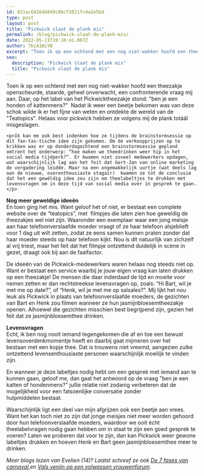 ```yaml
---
id: 021ac64264b849c8bcf2021fc4a2e5bd
type: post
layout: post
title: "Pickwick slaat de plank mis"
permalink: /blog/pickwick-slaat-de-plank-mis/
date: 2022-05-11T19:16:41.067Z
author: 7biA1WiYB
excerpt: "Toen ik op een ochtend met een nog niet-wakker hoofd een theezakje openscheurde, staarde, geheel onverwacht, een confronterende vraag mij aan. Daar, op het label van het Pickwicktheezakje stond: \"ben je een honden of kattenmens?\"  Nadat ik weer een beetje bekomen was van deze schok wilde ik er het fijne van weten en ontdekte de wereld van de \"Teatopics\". Helaas voor pickwick hebben ze volgens mij de plank totáál misgeslagen.  "
seo:
  description: "Pickwick slaat de plank mis"
  title: "Pickwick slaat de plank mis"
---
```

Toen ik op een ochtend met een nog niet-wakker hoofd een theezakje openscheurde, staarde, geheel onverwacht, een confronterende vraag mij aan. Daar, op het label van het Pickwicktheezakje stond: \"ben je een honden of kattenmens?\"  Nadat ik weer een beetje bekomen was van deze schok wilde ik er het fijne van weten en ontdekte de wereld van de \"Teatopics\". Helaas voor pickwick hebben ze volgens mij de plank totáál misgeslagen.  

    <p>Ik kan me ook best indenken hoe ze tijdens de brainstormsessie op dit fan-tas-tische idee zijn gekomen. Om de verkoopprijzen op te krikken was er op donderdagochtend een brainstormsessie gepland omtrent het onderwerp: “hoe maken we theedrinken weer hip in het social media tijdperk?”. Er kwamen niet zoveel medewerkers opdagen, wat waarschijnlijk lag aan het feit dat Gert-Jan van online marketing de vergadering leidde. Maar na een ongemakkelijk uurtje (wat deels lag aan de nieuwe, overenthousiaste stagair)  kwamen ze tot de conclusie dat het een gewéldig idee zou zijn om theelabeltjes te drukken met levensvragen om in deze tijd van social media over in gesprek te gaan.</p>
<p><strong>Nog meer geweldige ideeën</strong><br>En toen ging het mis. Want geloof het of niet, er bestaat een complete website over de “teatopics”, met  filmpjes die laten zien hoe geweldig de theezakjes wel niet zijn. Waaronder een exemplaar waar een jong meisje aan haar telefoonverslaafde moeder vraagt of ze haar telefoon alsjeblieft voor 1 dag uit wilt zetten, zodat ze eens samen kunnen praten zonder dat haar moeder steeds op haar telefoon kijkt. Nou is dit natuurlijk van zichzelf al vrij triest, maar het feit dat het filmpje ontzettend duidelijk in scène in gezet, draagt ook bij aan de faalfactor. </p>
<p>De ideeën van de Pickwick-medewerkers waren helaas nog steeds niet op. Want er bestaat een service waarbij je jouw eigen vraag kan laten drukken op een theezakje! De mensen die daar inderdaad de tijd en moeite voor nemen zetten er dan rechtstreekse levensvragen op, zoals: “Hi Bart, wil je met me op date?”, of “Henk, wil je met me op salsales?”. Mij lijkt het nou leuk als Pickwick in plaats van telefoonverslaafde moeders, de gezichten van Bart en Henk zou filmen wanneer ze hun jasmijnbloesemtheezakje openen. Alhoewel die gezichten misschien best begrijpend zijn, gezien het feit dat ze jasmijnbloesemthee drinken.</p>
<p><b>Levensvragen</b><br>Echt, ik ben nog nooit iemand tegengekomen die af en toe een bewust levensoverdenkmomentje heeft en daarbij gaat mijmeren over het bestaan met een kopje thee. Dat is trouwens niet vreemd, aangezien zulke ontzettend levensenthousiaste personen waarschijnlijk moeilijk te vinden zijn. </p>
<p>En wanneer je deze labeltjes nodig hebt om een gesprek met iemand aan te kunnen gaan, geloof me, dan gaat het antwoord op de vraag "ben je een katten of hondenmens?" jullie relatie niet zodanig verbeteren dat de mogelijkheid voor een fatsoenlijke conversatie zonder hulpmiddelen bestaat.</p>
<p>Waarschijnlijk ligt een deel van mijn afgrijzen ook een beetje aan vrees. Want het kan toch niet zo zijn dat jonge meisjes niet meer worden gehoord door hun telefoonverslaafde moeders, waardoor we ooit écht theelabelvragen nodig gaan hebben om in staat te zijn een goed gesprek te voeren? Laten we proberen dat voor te zijn, dan kan Pickwick weer gewone labeltjes drukken en hoeven Henk en Bart geen jasmijnbloesemthee meer te drinken. </p>
<p><em>Meer blogs lezen van Evelien (14)? Laatst schreef ze ook <a href="https://original.sevendays.nl/blog/de-7-fases-van-carnaval" target="_blank">De 7 fases van carnaval </a>en <a href="https://original.sevendays.nl/blog/vals-venijn-op-een-volwassen-vrouwenforum" target="_blank">Vals venijn op een volwassen vrouwenforum</a>.</em></p>  
